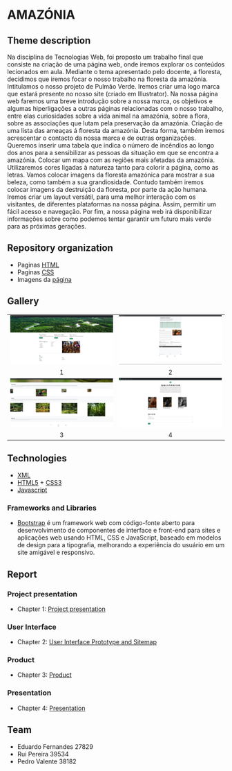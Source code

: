 # AMAZÓNIA 



## Theme description

Na disciplina de Tecnologias Web, foi proposto um trabalho final que consiste na criação de uma página web, onde iremos explorar os conteúdos lecionados em aula. Mediante o tema apresentado pelo docente, a floresta, decidimos que iremos focar o nosso trabalho na floresta da amazónia. Intitulamos o nosso projeto de Pulmão Verde. Iremos criar uma logo marca que estará presente no nosso site (criado em Illustrator). Na nossa página web faremos uma breve introdução sobre a nossa marca, os objetivos e algumas hiperligações a outras páginas relacionadas com o nosso trabalho, entre elas curiosidades sobre a vida animal na amazónia, sobre a flora, sobre as associações que lutam pela preservação da amazónia. Criação de uma lista das ameaças á floresta da amazónia. Desta forma, também iremos acrescentar o contacto da nossa marca e de outras organizações. Queremos inserir uma tabela que indica o número de incêndios ao longo dos anos para a sensibilizar as pessoas da situação em que se encontra a amazónia. Colocar um mapa com as regiões mais afetadas da amazónia. Utilizaremos cores ligadas à natureza tanto para colorir a página, como as letras. Vamos colocar imagens da floresta amazónica para mostrar a sua beleza, como também a sua grandiosidade. Contudo também iremos colocar imagens da destruição da floresta, por parte da ação humana. Iremos criar um layout versátil, para uma melhor interação com os visitantes, de diferentes plataformas na nossa página. Assim, permitir um fácil acesso e navegação. Por fim, a nossa página web irá disponibilizar informações sobre como podemos tentar garantir um futuro mais verde para as próximas gerações.

## Repository organization

* Paginas [HTML](https://github.com/tcm21-tw-g04/tcm-tw-g04/tree/main/Site)
* Paginas [CSS](https://github.com/tcm21-tw-g04/tcm-tw-g04/tree/main/Site/estilo)
* Imagens da [página](https://github.com/tcm21-tw-g04/tcm-tw-g04/tree/main/Site/imagens)

## Gallery

| | |
:---: | :---:
![1](https://github.com/tcm21-tw-g04/tcm-tw-g04/blob/main/Doc/Imagens/Site1.jpg) | ![2](https://github.com/tcm21-tw-g04/tcm-tw-g04/blob/main/Doc/Imagens/Site2.jpg) 
1 | 2
![3](https://github.com/tcm21-tw-g04/tcm-tw-g04/blob/main/Doc/Imagens/Site3.jpg) | ![4](https://github.com/tcm21-tw-g04/tcm-tw-g04/blob/main/Doc/Imagens/Site4.jpg)
3 | 4
## Technologies


* [XML](https://pt.wikipedia.org/wiki/XML)
* [HTML5](https://en.wikipedia.org/wiki/HTML5) + [CSS3](https://pt.wikipedia.org/wiki/CSS3)
* [Javascript](https://en.wikipedia.org/wiki/JavaScript)


### Frameworks and Libraries

* [Bootstrap](https://pt.wikipedia.org/wiki/Bootstrap_(framework_front-end)) é um framework web com código-fonte aberto para desenvolvimento de componentes de interface e front-end para sites e aplicações web usando HTML, CSS e JavaScript, baseado em modelos de design para a tipografia, melhorando a experiência do usuário em um site amigável e responsivo.

## Report

### Project presentation
* Chapter 1: [Project presentation](https://github.com/tcm21-tw-g04/tcm-tw-g04/blob/main/Doc/C1.md)
### User Interface 
* Chapter 2: [User Interface Prototype and Sitemap](https://github.com/tcm21-tw-g04/tcm-tw-g04/blob/main/Doc/C2.md)
### Product
* Chapter 3: [Product](https://github.com/tcm21-tw-g04/tcm-tw-g04/blob/main/Doc/C3.md)
### Presentation
* Chapter 4: [Presentation](https://github.com/tcm21-tw-g04/tcm-tw-g04/blob/main/Doc/C4.md)

## Team

* Eduardo Fernandes 27829
* Rui Pereira 39534
* Pedro Valente 38182

